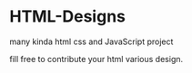 # HTML-Designs
many kinda html css and JavaScript project

fill free to contribute your html various design.


